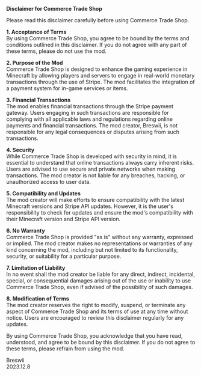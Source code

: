 **Disclaimer for Commerce Trade Shop**  

Please read this disclaimer carefully before using Commerce Trade Shop.

**1. Acceptance of Terms**  
By using Commerce Trade Shop, you agree to be bound by the terms and conditions outlined in this disclaimer. If you do not agree with any part of these terms, please do not use the mod.

**2. Purpose of the Mod**  
Commerce Trade Shop is designed to enhance the gaming experience in Minecraft by allowing players and servers to engage in real-world monetary transactions through the use of Stripe. The mod facilitates the integration of a payment system for in-game services or items.

**3. Financial Transactions**  
The mod enables financial transactions through the Stripe payment gateway. Users engaging in such transactions are responsible for complying with all applicable laws and regulations regarding online payments and financial transactions. The mod creator, Breswii, is not responsible for any legal consequences or disputes arising from such transactions.

**4. Security**  
While Commerce Trade Shop is developed with security in mind, it is essential to understand that online transactions always carry inherent risks. Users are advised to use secure and private networks when making transactions. The mod creator is not liable for any breaches, hacking, or unauthorized access to user data.

**5. Compatibility and Updates**  
The mod creator will make efforts to ensure compatibility with the latest Minecraft versions and Stripe API updates. However, it is the user's responsibility to check for updates and ensure the mod's compatibility with their Minecraft version and Stripe API version.

**6. No Warranty**  
Commerce Trade Shop is provided "as is" without any warranty, expressed or implied. The mod creator makes no representations or warranties of any kind concerning the mod, including but not limited to its functionality, security, or suitability for a particular purpose.

**7. Limitation of Liability**  
In no event shall the mod creator be liable for any direct, indirect, incidental, special, or consequential damages arising out of the use or inability to use Commerce Trade Shop, even if advised of the possibility of such damages.

**8. Modification of Terms**  
The mod creator reserves the right to modify, suspend, or terminate any aspect of Commerce Trade Shop and its terms of use at any time without notice. Users are encouraged to review this disclaimer regularly for any updates.

By using Commerce Trade Shop, you acknowledge that you have read, understood, and agree to be bound by this disclaimer. If you do not agree to these terms, please refrain from using the mod.

Breswii  
2023.12.8